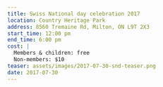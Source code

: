 ```yaml
---
title: Swiss National day celebration 2017
location: Country Heritage Park
address: 8560 Tremaine Rd, Milton, ON L9T 2X3
start_time: 12:00 pm
end_time: 6:00 pm
cost: |
  Members & children: free
  Non-members: $10
teaser: assets/images/2017-07-30-snd-teaser.png
date: 2017-07-30
---
```

